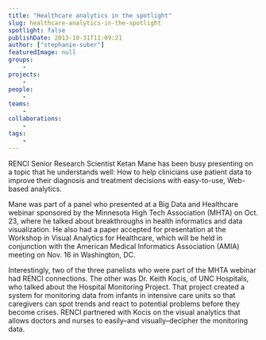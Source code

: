```yaml
---
title: "Healthcare analytics in the spotlight"
slug: healthcare-analytics-in-the-spotlight
spotlight: false
publishDate: 2013-10-31T11:09:21
author: ["stephanie-suber"]
featuredImage: null
groups:
    - 
projects:
    - 
people:
    - 
teams: 
    - 
collaborations:
    - 
tags:
    - 
---
```

<p>RENCI Senior Research Scientist Ketan Mane has been busy presenting on a topic that he understands well: How to help clinicians use patient data to improve their diagnosis and treatment decisions with easy-to-use, Web-based analytics.</p>
<p>Mane was part of a panel who presented at a Big Data and Healthcare webinar sponsored by the Minnesota High Tech Association (MHTA) on Oct. 23, where he talked about breakthroughs in health informatics and data visualization. He also had a paper accepted for presentation at the Workshop in Visual Analytics for Healthcare, which will be held in conjunction with the American Medical Informatics Association (AMIA) meeting on Nov. 16 in Washington, DC.</p>
<p>Interestingly, two of the three panelists who were part of the MHTA webinar had RENCI connections. The other was Dr. Keith Kocis, of UNC Hospitals, who talked about the Hospital Monitoring Project. That project created a system for monitoring data from infants in intensive care units so that caregivers can spot trends and react to potential problems before they become crises. RENCI partnered with Kocis on the visual analytics that allows doctors and nurses to easily&#8211;and visually&#8211;decipher the monitoring data.</p>
<p>&nbsp;</p>
<!-- AddThis Advanced Settings generic via filter on the_content --><!-- AddThis Share Buttons generic via filter on the_content -->
